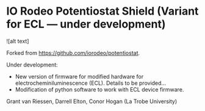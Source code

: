 # IO Rodeo Potentiostat Shield (Variant for ECL — under development)

![alt text]

Forked from https://github.com/iorodeo/potentiostat. 

Under development:
  - New version of firmware for modified hardware for electrocheminiluminescence (ECL). Details to be provided...
  - Modification of python software to work with ECL device firmware.




Grant van Riessen, 
Darrell Elton, 
Conor Hogan 
(La Trobe University)


